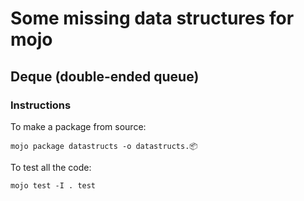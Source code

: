 # Some missing data structures for mojo
## Deque (double-ended queue)

### Instructions

To make a package from source:
```
mojo package datastructs -o datastructs.📦
```

To test all the code:
```
mojo test -I . test
```
